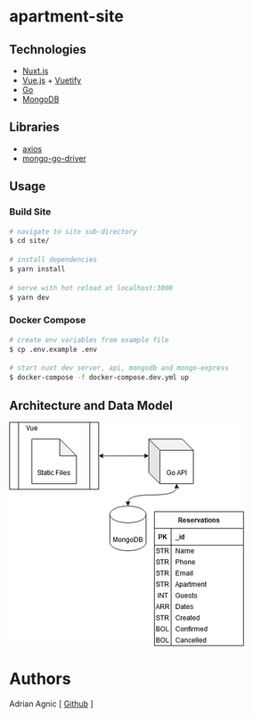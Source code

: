 # apartment-site

## Technologies
- [Nuxt.js](https://nuxtjs.org/)
- [Vue.js](https://vuejs.org/) + [Vuetify](https://next.vuetifyjs.com/en/)
- [Go](https://golang.org/)
- [MongoDB](https://www.mongodb.com/)

## Libraries
- [axios](https://axios.nuxtjs.org/)
- [mongo-go-driver](https://github.com/mongodb/mongo-go-driver)

## Usage
### Build Site
```bash
# navigate to site sub-directory
$ cd site/

# install dependencies
$ yarn install

# serve with hot reload at localhost:3000
$ yarn dev
```

### Docker Compose
```bash
# create env variables from example file
$ cp .env.example .env

# start nuxt dev server, api, mongodb and mongo-express
$ docker-compose -f docker-compose.dev.yml up
```

## Architecture and Data Model
![](arch.png)

# Authors
Adrian Agnic [ [Github](https://github.com/ajagnic) ]
